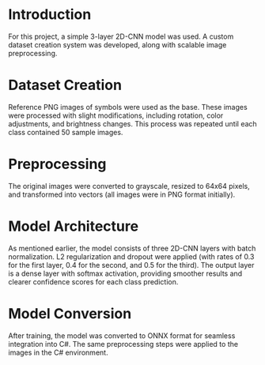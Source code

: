 # Introduction  
For this project, a simple 3-layer 2D-CNN model was used. A custom dataset creation system was developed, along with scalable image preprocessing.

# Dataset Creation  
Reference PNG images of symbols were used as the base. These images were processed with slight modifications, including rotation, color adjustments, and brightness changes. This process was repeated until each class contained 50 sample images.

# Preprocessing  
The original images were converted to grayscale, resized to 64x64 pixels, and transformed into vectors (all images were in PNG format initially).

# Model Architecture  
As mentioned earlier, the model consists of three 2D-CNN layers with batch normalization. L2 regularization and dropout were applied (with rates of 0.3 for the first layer, 0.4 for the second, and 0.5 for the third). The output layer is a dense layer with softmax activation, providing smoother results and clearer confidence scores for each class prediction.

# Model Conversion  
After training, the model was converted to ONNX format for seamless integration into C#. The same preprocessing steps were applied to the images in the C# environment.